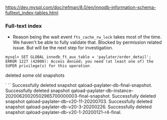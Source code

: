 https://dev.mysql.com/doc/refman/8.0/en/innodb-information-schema-fulltext_index-tables.html




### Full-text index
  - Reason being the wait event `fts_cache_rw_lock` takes most of the time. We haven't be able to fully validate that. Blocked by permission related issue. But will be the next step for investigation.
  ```
  mysql> SET GLOBAL innodb_ft_aux_table = 'paylater/order_detail';
  ERROR 1227 (42000): Access denied; you need (at least one of) the SUPER privilege(s) for this operation
  ```


  deleted some old snapshots

` ``
Successfully deleted snapshot qaload-paylater-db-final-snapshot.
Successfully deleted snapshot qaload-paylater-db-instance-20200620020502965700000003-final-snapshot.
Successfully deleted snapshot qaload-paylater-db-v20-11-20200703.
Successfully deleted snapshot qaload-paylater-db-v20-3-20200226.
Successfully deleted snapshot qaload-paylater-db-v20-1-20200121-r4-final.
```